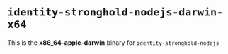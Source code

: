 # `identity-stronghold-nodejs-darwin-x64`

This is the **x86_64-apple-darwin** binary for `identity-stronghold-nodejs`
